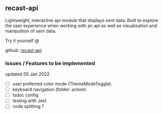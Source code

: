 ## recast-api

Lightweight, interactive api module that displays sent data. Built to explore the user experience when working with an api as well as visualization and manipultion of sent data.

Try it yourself @ [ ]()
<br />

github: [recast-api](https://github.com/AlfredMelson/recast-api.git)
<br />

### Issues / Features to be implemented

updated 05 Jan 2022

- [ ] user preferred color mode (ThemeModeToggle).
- [ ] keyboard navigation (folder: action).
- [ ] tsdoc config
- [ ] testing with Jest
- [ ] code splitting ?
